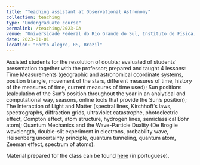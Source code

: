 ```yaml
---
title: "Teaching assistant at Observational Astronomy"
collection: teaching
type: "Undergraduate course"
permalink: /teaching/2023-OA
venue: "Universidade Federal do Rio Grande do Sul, Instituto de Física, Departamento de Astronomia"
date: 2023-01-01
location: "Porto Alegre, RS, Brazil"
---
```


Assisted students for the resolution of doubts; evaluated of students' presentation together with the professor; prepared and taught 4 lessons: Time Measurements (geographic and astronomical coordinate systems, position triangle, movement of the stars, different measures of time, history of the measures of time, current measures of time used); Sun positions (calculation of the Sun’s position throughout the year in an analytical and computational way, seasons, online tools that provide the Sun’s position); The Interaction of Light and Matter (spectral lines, Kirchhoff’s laws, spectrographs, diffraction grids, ultraviolet catastrophe, photoelectric effect, Compton effect, atom structure, hydrogen lines, semiclassical Bohr atom); Quantum Mechanics and the Wave-Particle Duality (De Broglie wavelength, double-slit experiment in electrons, probability wave, Heisenberg uncertainty principle, quantum tunneling, quantum atom, Zeeman effect, spectrum of atoms).

Material prepared for the class can be found [here](https://sites.google.com/view/estudos-de-astrofisica) (in portuguese).
